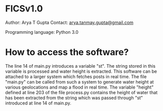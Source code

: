 # FICSv1.0
Author: Arya T Gupta
Contact: arya.tanmay.gupta@gmail.com

Programming language: Python 3.0

# How to access the software?
The line 14 of main.py introduces a variable "st". The string stored in this variable is processed and water height is extracted.
This software can be attached to a larger system which fetches posts in real time. The file "main.py" can be called from such a system to generate water height at various geolocations and map a flood in real time.
The variable "height" defined at line 203 of the file process.py contains the height of water that has been extracted from the string which was passed through "st" introduced at line 14 of main.py.
